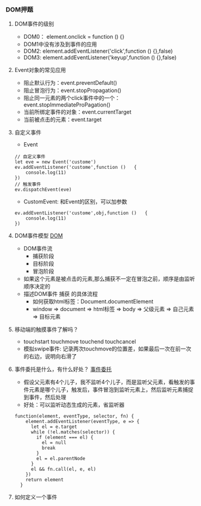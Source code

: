 ### DOM押题
1. DOM事件的级别
    - DOM0： element.onclick = function () {}
    - DOM1中没有涉及到事件的应用
    - DOM2: element.addEventListener('click',function () {},false)
    - DOM3: element.addEventListener('keyup',function () {},false)
2. Event对象的常见应用
    - 阻止默认行为：event.preventDefault()
    - 阻止冒泡行为：event.stopPropagation()
    - 阻止同一元素的两个click事件中的一个：event.stopImmediateProPagation()
    - 当前所绑定事件的对象：event.currentTarget
    - 当前被点击的元素：event.target
3. 自定义事件
    - Event

    ```
    // 自定义事件
    let eve = new Event('custome')
    ev.addEventListener('custome',function ()   {
        console.log(11)
    })
    // 触发事件
    ev.dispatchEvent(eve)

    ```
    - CustomEvent: 和Event的区别，可以加参数

    ```
    ev.addEventListener('custome',obj,function ()   {
        console.log(11)
    })
    ```


1. DOM事件模型 [DOM](http://jsbin.com/raqakog/1/edit?js,console,output)
    - DOM事件流  
        - 捕获阶段
        - 目标阶段
        - 冒泡阶段
    - 如果这个元素是被点击的元素,那么捕获不一定在冒泡之前，顺序是由监听顺序决定的
    - 描述DOM事件 捕获 的具体流程
        - 如何获取html标签：Document.documentElement
        -  window => document => html标签 => body => 父级元素 => 自己元素 => 目标元素
        
2. 移动端的触摸事件了解吗？
    - touchstart touchmove touchend touchcancel
    - 模拟swipe事件: 记录两次touchmove的位置差，如果最后一次在前一次的右边，说明向右滑了

3. 事件委托是什么，有什么好处？ [事件委托](https://github.com/FrankFang/wheels/blob/master/lib/dom/index.js)
    - 假设父元素有4个儿子，我不监听4个儿子，而是监听父元素，看触发的事件元素是哪个儿子，触发后，事件冒泡到监听元素上，然后监听元素捕捉到事件，然后处理
    - 好处：可以监听动态生成的元素，省监听器
    
    ```
    function(element, eventType, selector, fn) {
        element.addEventListener(eventType, e => {
          let el = e.target
          while (!el.matches(selector)) {
            if (element === el) {
              el = null
              break
            }
            el = el.parentNode
          }
          el && fn.call(el, e, el)
        })
        return element
      }
    ```
 
6. 如何定义一个事件







